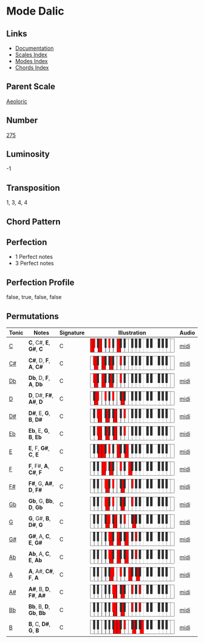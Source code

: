 # Mode Dalic

## Links

- [Documentation](README.md)
- [Scales Index](Scales.md)
- [Modes Index](Modes.md)
- [Chords Index](Chords.md)

## Parent Scale

[Aeoloric](ScaleAeoloric.md)

## Number

[275](https://ianring.com/musictheory/scales/275)

## Luminosity

-1

## Transposition

1, 3, 4, 4

## Chord Pattern



## Perfection

- 1 Perfect notes
- 3 Perfect notes

## Perfection Profile

false, true, false, false

## Permutations

| Tonic | Notes | Signature | Illustration | Audio |
|-------|-------|-----------|--------------|-------|
| [C](ModeCNaturalDalic.md) | **C**, C#, **E**, **G#**, **C** | C | ![CNaturalDalic](ModeCNaturalDalic.png) | [midi](https://github.com/edipermadi/music/blob/main/docs/ModeCNaturalDalic.mid?raw=true) |
| [C#](ModeCSharpDalic.md) | **C#**, D, **F**, **A**, **C#** | C | ![CSharpDalic](ModeCSharpDalic.png) | [midi](https://github.com/edipermadi/music/blob/main/docs/ModeCSharpDalic.mid?raw=true) |
| [Db](ModeDFlatDalic.md) | **Db**, D, **F**, **A**, **Db** | C | ![DFlatDalic](ModeDFlatDalic.png) | [midi](https://github.com/edipermadi/music/blob/main/docs/ModeDFlatDalic.mid?raw=true) |
| [D](ModeDNaturalDalic.md) | **D**, D#, **F#**, **A#**, **D** | C | ![DNaturalDalic](ModeDNaturalDalic.png) | [midi](https://github.com/edipermadi/music/blob/main/docs/ModeDNaturalDalic.mid?raw=true) |
| [D#](ModeDSharpDalic.md) | **D#**, E, **G**, **B**, **D#** | C | ![DSharpDalic](ModeDSharpDalic.png) | [midi](https://github.com/edipermadi/music/blob/main/docs/ModeDSharpDalic.mid?raw=true) |
| [Eb](ModeEFlatDalic.md) | **Eb**, E, **G**, **B**, **Eb** | C | ![EFlatDalic](ModeEFlatDalic.png) | [midi](https://github.com/edipermadi/music/blob/main/docs/ModeEFlatDalic.mid?raw=true) |
| [E](ModeENaturalDalic.md) | **E**, F, **G#**, **C**, **E** | C | ![ENaturalDalic](ModeENaturalDalic.png) | [midi](https://github.com/edipermadi/music/blob/main/docs/ModeENaturalDalic.mid?raw=true) |
| [F](ModeFNaturalDalic.md) | **F**, F#, **A**, **C#**, **F** | C | ![FNaturalDalic](ModeFNaturalDalic.png) | [midi](https://github.com/edipermadi/music/blob/main/docs/ModeFNaturalDalic.mid?raw=true) |
| [F#](ModeFSharpDalic.md) | **F#**, G, **A#**, **D**, **F#** | C | ![FSharpDalic](ModeFSharpDalic.png) | [midi](https://github.com/edipermadi/music/blob/main/docs/ModeFSharpDalic.mid?raw=true) |
| [Gb](ModeGFlatDalic.md) | **Gb**, G, **Bb**, **D**, **Gb** | C | ![GFlatDalic](ModeGFlatDalic.png) | [midi](https://github.com/edipermadi/music/blob/main/docs/ModeGFlatDalic.mid?raw=true) |
| [G](ModeGNaturalDalic.md) | **G**, G#, **B**, **D#**, **G** | C | ![GNaturalDalic](ModeGNaturalDalic.png) | [midi](https://github.com/edipermadi/music/blob/main/docs/ModeGNaturalDalic.mid?raw=true) |
| [G#](ModeGSharpDalic.md) | **G#**, A, **C**, **E**, **G#** | C | ![GSharpDalic](ModeGSharpDalic.png) | [midi](https://github.com/edipermadi/music/blob/main/docs/ModeGSharpDalic.mid?raw=true) |
| [Ab](ModeAFlatDalic.md) | **Ab**, A, **C**, **E**, **Ab** | C | ![AFlatDalic](ModeAFlatDalic.png) | [midi](https://github.com/edipermadi/music/blob/main/docs/ModeAFlatDalic.mid?raw=true) |
| [A](ModeANaturalDalic.md) | **A**, A#, **C#**, **F**, **A** | C | ![ANaturalDalic](ModeANaturalDalic.png) | [midi](https://github.com/edipermadi/music/blob/main/docs/ModeANaturalDalic.mid?raw=true) |
| [A#](ModeASharpDalic.md) | **A#**, B, **D**, **F#**, **A#** | C | ![ASharpDalic](ModeASharpDalic.png) | [midi](https://github.com/edipermadi/music/blob/main/docs/ModeASharpDalic.mid?raw=true) |
| [Bb](ModeBFlatDalic.md) | **Bb**, B, **D**, **Gb**, **Bb** | C | ![BFlatDalic](ModeBFlatDalic.png) | [midi](https://github.com/edipermadi/music/blob/main/docs/ModeBFlatDalic.mid?raw=true) |
| [B](ModeBNaturalDalic.md) | **B**, C, **D#**, **G**, **B** | C | ![BNaturalDalic](ModeBNaturalDalic.png) | [midi](https://github.com/edipermadi/music/blob/main/docs/ModeBNaturalDalic.mid?raw=true) |
